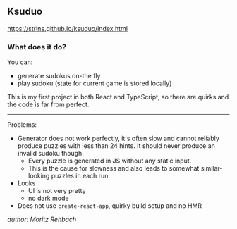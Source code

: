 ## Ksuduo

https://strlns.github.io/ksuduo/index.html

### What does it do?

You can:

* generate sudokus on-the fly
* play sudoku (state for current game is stored locally)

This is my first project in both React and TypeScript, so there are quirks and the code is far from perfect.

---

Problems:

* Generator does not work perfectly, it's often slow and cannot reliably produce puzzles with less than 24 hints. It
  should never produce an invalid sudoku though.
  - Every puzzle is generated in JS without any static input.
  - This is the cause for slowness and also leads to somewhat similar-looking puzzles in each run
* Looks
  - UI is not very pretty
  - no dark mode
* Does not use `create-react-app`, quirky build setup and no HMR

_author: Moritz Rehbach_

